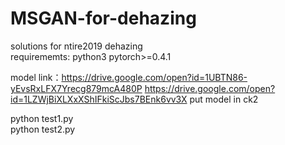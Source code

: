 # MSGAN-for-dehazing
solutions for ntire2019 dehazing   
requirememts: python3 pytorch>=0.4.1    
 
model link：https://drive.google.com/open?id=1UBTN86-yEvsRxLFX7Yrecg879mcA480P
https://drive.google.com/open?id=1LZWjBiXLXxXShIFkiScJbs7BEnk6vv3X
put model in ck2

python test1.py  
python test2.py 
